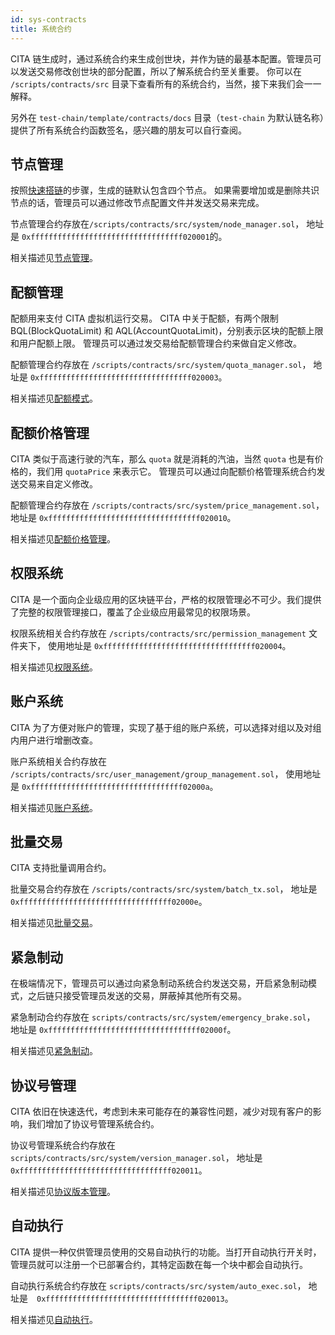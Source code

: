 ```yaml
---
id: sys-contracts
title: 系统合约
---
```


CITA 链生成时，通过系统合约来生成创世块，并作为链的最基本配置。管理员可以发送交易修改创世块的部分配置，所以了解系统合约至关重要。
你可以在 `/scripts/contracts/src` 目录下查看所有的系统合约，当然，接下来我们会一一解释。

另外在 `test-chain/template/contracts/docs` 目录（`test-chain` 为默认链名称）提供了所有系统合约函数签名，感兴趣的朋友可以自行查阅。

## 节点管理

按照[快速搭链]的步骤，生成的链默认包含四个节点。
如果需要增加或是删除共识节点的话，管理员可以通过修改节点配置文件并发送交易来完成。

节点管理合约存放在`/scripts/contracts/src/system/node_manager.sol`，
地址是 `0xffffffffffffffffffffffffffffffffff020001`的。

相关描述见[节点管理]。

## 配额管理

配额用来支付 CITA 虚拟机运行交易。
CITA 中关于配额，有两个限制 BQL(BlockQuotaLimit) 和 AQL(AccountQuotaLimit)，分别表示区块的配额上限和用户配额上限。
管理员可以通过发交易给配额管理合约来做自定义修改。

配额管理合约存放在 `/scripts/contracts/src/system/quota_manager.sol`，
地址是 `0xffffffffffffffffffffffffffffffffff020003`。

相关描述见[配额模式]。

## 配额价格管理

CITA 类似于高速行驶的汽车，那么 `quota` 就是消耗的汽油，当然 `quota` 也是有价格的，我们用 `quotaPrice` 来表示它。
管理员可以通过向配额价格管理系统合约发送交易来自定义修改。

配额管理合约存放在 `/scripts/contracts/src/system/price_management.sol`，
地址是 `0xffffffffffffffffffffffffffffffffff020010`。

相关描述见[配额价格管理]。

## 权限系统

CITA 是一个面向企业级应用的区块链平台，严格的权限管理必不可少。我们提供了完整的权限管理接口，覆盖了企业级应用最常见的权限场景。

权限系统相关合约存放在 `/scripts/contracts/src/permission_management` 文件夹下，
使用地址是 `0xffffffffffffffffffffffffffffffffff020004`。

相关描述见[权限系统]。

## 账户系统

CITA 为了方便对账户的管理，实现了基于组的账户系统，可以选择对组以及对组内用户进行增删改查。

账户系统相关合约存放在 `/scripts/contracts/src/user_management/group_management.sol`，
使用地址是 `0xffffffffffffffffffffffffffffffffff02000a`。

相关描述见[账户系统]。

## 批量交易

CITA 支持批量调用合约。

批量交易合约存放在 `/scripts/contracts/src/system/batch_tx.sol`，
地址是 `0xffffffffffffffffffffffffffffffffff02000e`。

相关描述见[批量交易]。

## 紧急制动

在极端情况下，管理员可以通过向紧急制动系统合约发送交易，开启紧急制动模式，之后链只接受管理员发送的交易，屏蔽掉其他所有交易。

紧急制动合约存放在 `scripts/contracts/src/system/emergency_brake.sol`，
地址是 `0xffffffffffffffffffffffffffffffffff02000f`。

相关描述见[紧急制动]。

## 协议号管理

CITA 依旧在快速迭代，考虑到未来可能存在的兼容性问题，减少对现有客户的影响，我们增加了协议号管理系统合约。

协议号管理系统合约存放在 `scripts/contracts/src/system/version_manager.sol`，
地址是　`0xffffffffffffffffffffffffffffffffff020011`。

相关描述见[协议版本管理]。

## 自动执行

CITA 提供一种仅供管理员使用的交易自动执行的功能。当打开自动执行开关时，管理员就可以注册一个已部署合约，其特定函数在每一个块中都会自动执行。

自动执行系统合约存放在 `scripts/contracts/src/system/auto_exec.sol`，
地址是　`0xffffffffffffffffffffffffffffffffff020013`。

相关描述见[自动执行]。

[协议版本管理]: ./version
[快速搭链]: ../getting-started
[批量交易]: ./batch-tx
[权限系统]: ../account-permission/permission
[紧急制动]: ../special-govern/emg-brake
[自动执行]: ./auto-exec
[节点管理]: ./node
[账户系统]: ../account-permission/account
[配额价格管理]: ./price
[配额模式]: ./quota
